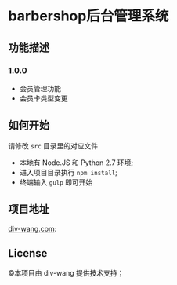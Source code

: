 # barbershop后台管理系统


## 功能描述

### 1.0.0 
* 会员管理功能
* 会员卡类型变更

## 如何开始
请修改 `src` 目录里的对应文件

* 本地有 Node.JS 和 Python 2.7 环境;  
* 进入项目目录执行 `npm install`;   
* 终端输入 `gulp` 即可开始  

## 项目地址

[div-wang.com](http://div-wang.com/barbershop/): 

## License

©本项目由 div-wang 提供技术支持；


